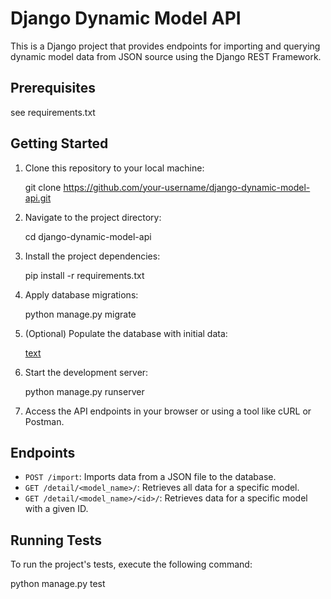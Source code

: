 # Django Dynamic Model API

This is a Django project that provides endpoints for importing and querying dynamic model data from JSON source using the Django REST Framework.

## Prerequisites

see requirements.txt

## Getting Started

1. Clone this repository to your local machine:

    git clone https://github.com/your-username/django-dynamic-model-api.git

2. Navigate to the project directory:

    cd django-dynamic-model-api

3. Install the project dependencies:

    pip install -r requirements.txt

4. Apply database migrations:

    python manage.py migrate

5. (Optional) Populate the database with initial data:

    [text](post_request.sh)

6. Start the development server:

    python manage.py runserver

7. Access the API endpoints in your browser or using a tool like cURL or Postman.

## Endpoints

- `POST /import`: Imports data from a JSON file to the database.
- `GET /detail/<model_name>/`: Retrieves all data for a specific model.
- `GET /detail/<model_name>/<id>/`: Retrieves data for a specific model with a given ID.

## Running Tests

To run the project's tests, execute the following command:

python manage.py test
